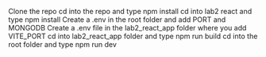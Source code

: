 Clone the repo
cd into the repo and type npm install
cd into lab2 react and type npm install
Create a .env in the root folder and add PORT and MONGODB
Create a .env file in the lab2_react_app folder where you add VITE_PORT
cd into lab2_react_app folder and type npm run build
cd into the root folder and type npm run dev
